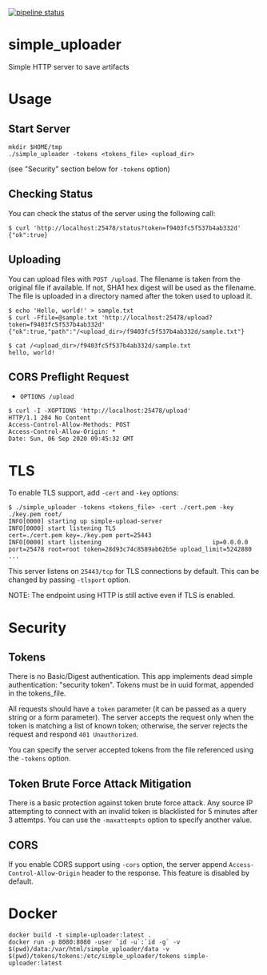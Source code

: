 [![pipeline status](https://gitlab.efficientip.com/data-factory/glake-simple-uploader/badges/main/pipeline.svg)](https://gitlab.efficientip.com/data-factory/glake-simple-uploader/-/commits/main)

# simple_uploader

Simple HTTP server to save artifacts

# Usage

## Start Server

```
mkdir $HOME/tmp
./simple_uploader -tokens <tokens_file> <upload_dir>
```

(see "Security" section below for `-tokens` option)

## Checking Status

You can check the status of the server using the following call:

```
$ curl 'http://localhost:25478/status?token=f9403fc5f537b4ab332d'
{"ok":true}
```

## Uploading

You can upload files with `POST /upload`.
The filename is taken from the original file if available.
If not, SHA1 hex digest will be used as the filename.
The file is uploaded in a directory named after the token used to upload it.

```
$ echo 'Hello, world!' > sample.txt
$ curl -Ffile=@sample.txt 'http://localhost:25478/upload?token=f9403fc5f537b4ab332d'
{"ok":true,"path":"/<upload_dir>/f9403fc5f537b4ab332d/sample.txt"}
```

```
$ cat /<upload_dir>/f9403fc5f537b4ab332d/sample.txt
hello, world!
```

## CORS Preflight Request

* `OPTIONS /upload`

```
$ curl -I -XOPTIONS 'http://localhost:25478/upload'
HTTP/1.1 204 No Content
Access-Control-Allow-Methods: POST
Access-Control-Allow-Origin: *
Date: Sun, 06 Sep 2020 09:45:32 GMT
```

# TLS

To enable TLS support, add `-cert` and `-key` options:

```
$ ./simple_uploader -tokens <tokens_file> -cert ./cert.pem -key ./key.pem root/
INFO[0000] starting up simple-upload-server
INFO[0000] start listening TLS                           cert=./cert.pem key=./key.pem port=25443
INFO[0000] start listening                               ip=0.0.0.0 port=25478 root=root token=28d93c74c8589ab62b5e upload_limit=5242880
...
```

This server listens on `25443/tcp` for TLS connections by default. This can be changed by passing `-tlsport` option.

NOTE: The endpoint using HTTP is still active even if TLS is enabled.

# Security

## Tokens

There is no Basic/Digest authentication.
This app implements dead simple authentication: "security token".
Tokens must be in uuid format, appended in the tokens_file.

All requests should have a `token` parameter (it can be passed as a query string or a form parameter).
The server accepts the request only when the token is matching a list of known token; otherwise, the server rejects the request and respond `401 Unauthorized`.

You can specify the server accepted tokens from the file referenced using the `-tokens` option.

## Token Brute Force Attack Mitigation

There is a basic protection against token brute force attack. Any source IP attempting to connect with an invalid token is blacklisted for 5 minutes after 3 attemtps.
You can use the `-maxattempts` option to specify another value.

## CORS

If you enable CORS support using `-cors` option, the server append `Access-Control-Allow-Origin` header to the response. This feature is disabled by default.

# Docker

```
docker build -t simple-uploader:latest .
docker run -p 8080:8080 -user `id -u`:`id -g` -v $(pwd)/data:/var/html/simple_uploader/data -v $(pwd)/tokens/tokens:/etc/simple_uploader/tokens simple-uploader:latest
```
